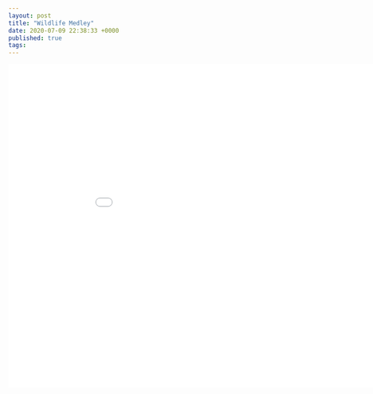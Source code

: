 ```yaml
---
layout: post
title: "Wildlife Medley"
date: 2020-07-09 22:38:33 +0000
published: true
tags:
---
```

<iframe width="950" height="650" src="//dc25.github.io/askMetaGallery/#/dave20477/2020_07_08__photoMedley" style="border:none;" allowfullscreen></iframe>


